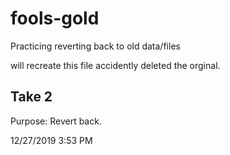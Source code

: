 # fools-gold
Practicing reverting back to old data/files


will recreate this file accidently deleted the orginal. 



## Take 2 


Purpose: Revert back. 

12/27/2019 3:53 PM 

